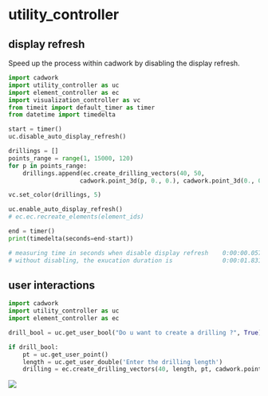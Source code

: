# utility_controller
## display refresh

Speed up the process within cadwork by disabling the display refresh.

```python 
import cadwork
import utility_controller as uc
import element_controller as ec
import visualization_controller as vc
from timeit import default_timer as timer
from datetime import timedelta

start = timer()
uc.disable_auto_display_refresh()

drillings = []
points_range = range(1, 15000, 120)
for p in points_range:
    drillings.append(ec.create_drilling_vectors(40, 50, 
                    cadwork.point_3d(p, 0., 0.), cadwork.point_3d(0., 0.,  -1.)))

vc.set_color(drillings, 5)

uc.enable_auto_display_refresh()
# ec.ec.recreate_elements(element_ids)

end = timer()
print(timedelta(seconds=end-start))

# measuring time in seconds when disable display refresh    0:00:00.057018s
# without disabling, the exucation duration is              0:00:01.831747s

```

## user interactions
```python 
import cadwork
import utility_controller as uc
import element_controller as ec

drill_bool = uc.get_user_bool("Do u want to create a drilling ?", True)

if drill_bool:
    pt = uc.get_user_point()
    length = uc.get_user_double('Enter the drilling length')
    drilling = ec.create_drilling_vectors(40, length, pt, cadwork.point_3d(0., 0.,  -1.))

```


<noscript>
    <img src="https://analytics.cadwork.ca/ingress/e6b1702b-6224-4e93-94b7-9e4c2cd7ae06/pixel.gif">
</noscript>
<script defer src="https://analytics.cadwork.ca/ingress/e6b1702b-6224-4e93-94b7-9e4c2cd7ae06/script.js"></script>


